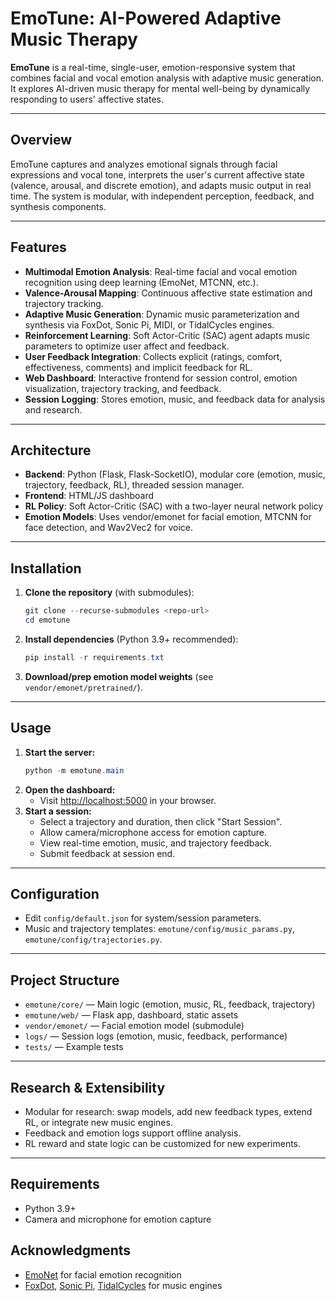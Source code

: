 # EmoTune: AI-Powered Adaptive Music Therapy

**EmoTune** is a real-time, single-user, emotion-responsive system that combines facial and vocal emotion analysis with adaptive music generation. It explores AI-driven music therapy for mental well-being by dynamically responding to users' affective states.

---

## Overview

EmoTune captures and analyzes emotional signals through facial expressions and vocal tone, interprets the user's current affective state (valence, arousal, and discrete emotion), and adapts music output in real time. The system is modular, with independent perception, feedback, and synthesis components.

---

## Features

- **Multimodal Emotion Analysis**: Real-time facial and vocal emotion recognition using deep learning (EmoNet, MTCNN, etc.).
- **Valence-Arousal Mapping**: Continuous affective state estimation and trajectory tracking.
- **Adaptive Music Generation**: Dynamic music parameterization and synthesis via FoxDot, Sonic Pi, MIDI, or TidalCycles engines.
- **Reinforcement Learning**: Soft Actor-Critic (SAC) agent adapts music parameters to optimize user affect and feedback.
- **User Feedback Integration**: Collects explicit (ratings, comfort, effectiveness, comments) and implicit feedback for RL.
- **Web Dashboard**: Interactive frontend for session control, emotion visualization, trajectory tracking, and feedback.
- **Session Logging**: Stores emotion, music, and feedback data for analysis and research.

---

## Architecture

- **Backend**: Python (Flask, Flask-SocketIO), modular core (emotion, music, trajectory, feedback, RL), threaded session manager.
- **Frontend**: HTML/JS dashboard 
- **RL Policy**: Soft Actor-Critic (SAC) with a two-layer neural network policy 
- **Emotion Models**: Uses vendor/emonet for facial emotion, MTCNN for face detection, and Wav2Vec2 for voice.

---

## Installation

1. **Clone the repository** (with submodules):
   ```powershell
   git clone --recurse-submodules <repo-url>
   cd emotune
   ```
2. **Install dependencies** (Python 3.9+ recommended):
   ```powershell
   pip install -r requirements.txt
   ```
3. **Download/prep emotion model weights** (see `vendor/emonet/pretrained/`).

---

## Usage

1. **Start the server:**
   ```powershell
   python -m emotune.main
   ```
2. **Open the dashboard:**
   - Visit [http://localhost:5000](http://localhost:5000) in your browser.
3. **Start a session:**
   - Select a trajectory and duration, then click "Start Session".
   - Allow camera/microphone access for emotion capture.
   - View real-time emotion, music, and trajectory feedback.
   - Submit feedback at session end.

---

## Configuration

- Edit `config/default.json` for system/session parameters.
- Music and trajectory templates: `emotune/config/music_params.py`, `emotune/config/trajectories.py`.

---

## Project Structure

- `emotune/core/` — Main logic (emotion, music, RL, feedback, trajectory)
- `emotune/web/` — Flask app, dashboard, static assets
- `vendor/emonet/` — Facial emotion model (submodule)
- `logs/` — Session logs (emotion, music, feedback, performance)
- `tests/` — Example tests

---

## Research & Extensibility

- Modular for research: swap models, add new feedback types, extend RL, or integrate new music engines.
- Feedback and emotion logs support offline analysis.
- RL reward and state logic can be customized for new experiments.

---

## Requirements

- Python 3.9+
- Camera and microphone for emotion capture


## Acknowledgments

- [EmoNet](https://github.com/face-analysis/emonet) for facial emotion recognition
- [FoxDot](https://foxdot.org/), [Sonic Pi](https://sonic-pi.net/), [TidalCycles](https://tidalcycles.org/) for music engines
